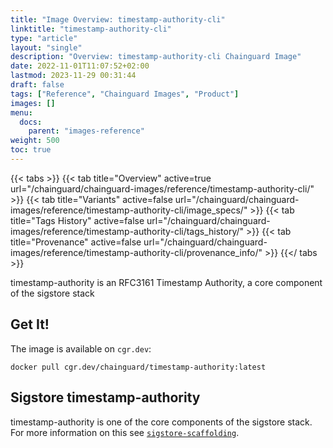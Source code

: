 ```yaml
---
title: "Image Overview: timestamp-authority-cli"
linktitle: "timestamp-authority-cli"
type: "article"
layout: "single"
description: "Overview: timestamp-authority-cli Chainguard Image"
date: 2022-11-01T11:07:52+02:00
lastmod: 2023-11-29 00:31:44
draft: false
tags: ["Reference", "Chainguard Images", "Product"]
images: []
menu: 
  docs: 
    parent: "images-reference"
weight: 500
toc: true
---
```


{{< tabs >}}
{{< tab title="Overview" active=true url="/chainguard/chainguard-images/reference/timestamp-authority-cli/" >}}
{{< tab title="Variants" active=false url="/chainguard/chainguard-images/reference/timestamp-authority-cli/image_specs/" >}}
{{< tab title="Tags History" active=false url="/chainguard/chainguard-images/reference/timestamp-authority-cli/tags_history/" >}}
{{< tab title="Provenance" active=false url="/chainguard/chainguard-images/reference/timestamp-authority-cli/provenance_info/" >}}
{{</ tabs >}}



<!--overview:start-->
timestamp-authority is an RFC3161 Timestamp Authority, a core component of the sigstore stack
<!--overview:end-->

<!--getting:start-->
## Get It!
The image is available on `cgr.dev`:

```
docker pull cgr.dev/chainguard/timestamp-authority:latest
```
<!--getting:end-->

<!--body:start-->
## Sigstore timestamp-authority

timestamp-authority is one of the core components of the sigstore stack.  For more information on this see [`sigstore-scaffolding`](../sigstore-scaffolding/).
<!--body:end-->

